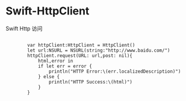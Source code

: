 Swift-HttpClient
================

Swift Http 访问

<code>
        var httpClient:HttpClient = HttpClient()
        let url:NSURL = NSURL(string:"http://www.baidu.com/")
        httpClient.request(URL: url,post: nil){
            html,error in
            if let err = error {
                println("HTTP Error:\(err.localizedDescription)")
            } else {
                println("HTTP Success:\(html)")
            }
        }
</code>
